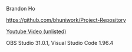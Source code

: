Brandon Ho

https://github.com/bhuniwork/Project-Repository

[Youtube Video (unlisted)](https://youtu.be/PcZLV-CAD40)

OBS Studio 31.0.1, Visual Studio Code 1.96.4
